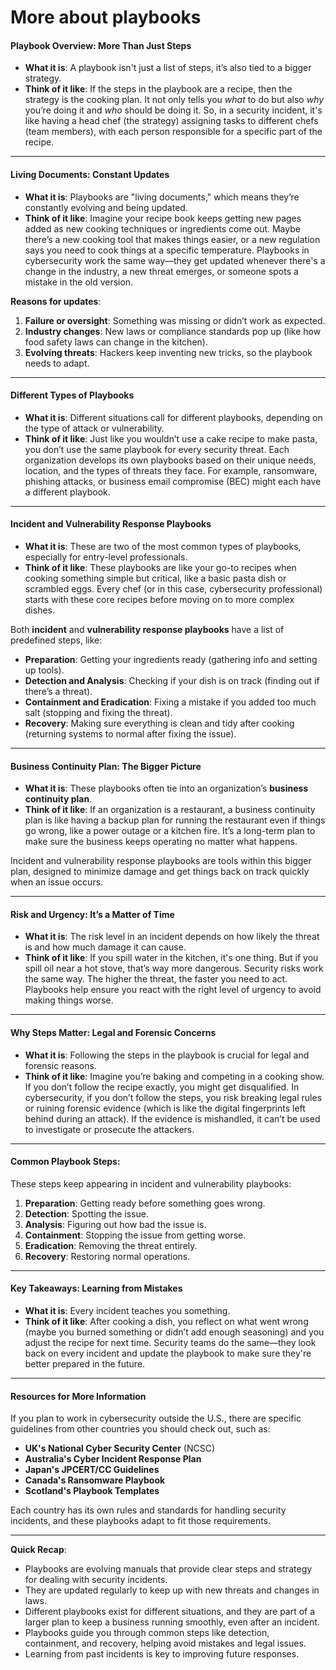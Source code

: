 # More about playbooks

#### **Playbook Overview: More Than Just Steps**

* **What it is**: A playbook isn't just a list of steps, it’s also tied to a bigger strategy.
* **Think of it like**: If the steps in the playbook are a recipe, then the strategy is the cooking plan. It not only tells you _what_ to do but also _why_ you’re doing it and _who_ should be doing it. So, in a security incident, it's like having a head chef (the strategy) assigning tasks to different chefs (team members), with each person responsible for a specific part of the recipe.

***

#### **Living Documents: Constant Updates**

* **What it is**: Playbooks are "living documents," which means they’re constantly evolving and being updated.
* **Think of it like**: Imagine your recipe book keeps getting new pages added as new cooking techniques or ingredients come out. Maybe there’s a new cooking tool that makes things easier, or a new regulation says you need to cook things at a specific temperature. Playbooks in cybersecurity work the same way—they get updated whenever there's a change in the industry, a new threat emerges, or someone spots a mistake in the old version.

**Reasons for updates**:

1. **Failure or oversight**: Something was missing or didn’t work as expected.
2. **Industry changes**: New laws or compliance standards pop up (like how food safety laws can change in the kitchen).
3. **Evolving threats**: Hackers keep inventing new tricks, so the playbook needs to adapt.

***

#### **Different Types of Playbooks**

* **What it is**: Different situations call for different playbooks, depending on the type of attack or vulnerability.
* **Think of it like**: Just like you wouldn’t use a cake recipe to make pasta, you don’t use the same playbook for every security threat. Each organization develops its own playbooks based on their unique needs, location, and the types of threats they face. For example, ransomware, phishing attacks, or business email compromise (BEC) might each have a different playbook.

***

#### **Incident and Vulnerability Response Playbooks**

* **What it is**: These are two of the most common types of playbooks, especially for entry-level professionals.
* **Think of it like**: These playbooks are like your go-to recipes when cooking something simple but critical, like a basic pasta dish or scrambled eggs. Every chef (or in this case, cybersecurity professional) starts with these core recipes before moving on to more complex dishes.

Both **incident** and **vulnerability response playbooks** have a list of predefined steps, like:

* **Preparation**: Getting your ingredients ready (gathering info and setting up tools).
* **Detection and Analysis**: Checking if your dish is on track (finding out if there’s a threat).
* **Containment and Eradication**: Fixing a mistake if you added too much salt (stopping and fixing the threat).
* **Recovery**: Making sure everything is clean and tidy after cooking (returning systems to normal after fixing the issue).

***

#### **Business Continuity Plan: The Bigger Picture**

* **What it is**: These playbooks often tie into an organization’s **business continuity plan**.
* **Think of it like**: If an organization is a restaurant, a business continuity plan is like having a backup plan for running the restaurant even if things go wrong, like a power outage or a kitchen fire. It’s a long-term plan to make sure the business keeps operating no matter what happens.

Incident and vulnerability response playbooks are tools within this bigger plan, designed to minimize damage and get things back on track quickly when an issue occurs.

***

#### **Risk and Urgency: It’s a Matter of Time**

* **What it is**: The risk level in an incident depends on how likely the threat is and how much damage it can cause.
* **Think of it like**: If you spill water in the kitchen, it's one thing. But if you spill oil near a hot stove, that’s way more dangerous. Security risks work the same way. The higher the threat, the faster you need to act. Playbooks help ensure you react with the right level of urgency to avoid making things worse.

***

#### **Why Steps Matter: Legal and Forensic Concerns**

* **What it is**: Following the steps in the playbook is crucial for legal and forensic reasons.
* **Think of it like**: Imagine you’re baking and competing in a cooking show. If you don’t follow the recipe exactly, you might get disqualified. In cybersecurity, if you don’t follow the steps, you risk breaking legal rules or ruining forensic evidence (which is like the digital fingerprints left behind during an attack). If the evidence is mishandled, it can’t be used to investigate or prosecute the attackers.

***

#### **Common Playbook Steps**:

These steps keep appearing in incident and vulnerability playbooks:

1. **Preparation**: Getting ready before something goes wrong.
2. **Detection**: Spotting the issue.
3. **Analysis**: Figuring out how bad the issue is.
4. **Containment**: Stopping the issue from getting worse.
5. **Eradication**: Removing the threat entirely.
6. **Recovery**: Restoring normal operations.

***

#### **Key Takeaways: Learning from Mistakes**

* **What it is**: Every incident teaches you something.
* **Think of it like**: After cooking a dish, you reflect on what went wrong (maybe you burned something or didn’t add enough seasoning) and you adjust the recipe for next time. Security teams do the same—they look back on every incident and update the playbook to make sure they're better prepared in the future.

***

#### **Resources for More Information**

If you plan to work in cybersecurity outside the U.S., there are specific guidelines from other countries you should check out, such as:

* **UK's National Cyber Security Center** (NCSC)
* **Australia's Cyber Incident Response Plan**
* **Japan's JPCERT/CC Guidelines**
* **Canada's Ransomware Playbook**
* **Scotland's Playbook Templates**

Each country has its own rules and standards for handling security incidents, and these playbooks adapt to fit those requirements.

***

**Quick Recap**:

* Playbooks are evolving manuals that provide clear steps and strategy for dealing with security incidents.
* They are updated regularly to keep up with new threats and changes in laws.
* Different playbooks exist for different situations, and they are part of a larger plan to keep a business running smoothly, even after an incident.
* Playbooks guide you through common steps like detection, containment, and recovery, helping avoid mistakes and legal issues.
* Learning from past incidents is key to improving future responses.
